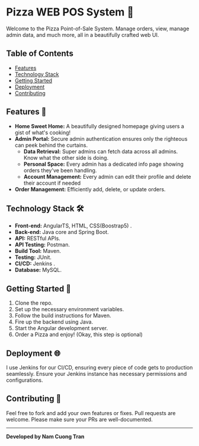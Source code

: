 # Pizza WEB POS System 🍕

Welcome to the Pizza Point-of-Sale System. Manage orders, view, manage admin data, and much more, all in a beautifully crafted web UI.

## Table of Contents

- [Features](#features)
- [Technology Stack](#technology-stack)
- [Getting Started](#getting-started)
- [Deployment](#deployment)
- [Contributing](#contributing)

## Features 🌟

- **Home Sweet Home:** A beautifully designed homepage giving users a gist of what's cooking!
- **Admin Portal:** Secure admin authentication ensures only the righteous can peek behind the curtains.
  - **Data Retrieval:** Super admins can fetch data across all admins. Know what the other side is doing.
  - **Personal Space:** Every admin has a dedicated info page showing orders they've been handling.
  - **Account Management:** Every admin can edit their profile and delete their account if needed
- **Order Management:** Efficiently add, delete, or update orders.
  
## Technology Stack 🛠

- **Front-end:** AngularTS, HTML, CSS(Boostrap5) .
- **Back-end:** Java core and Spring Boot.
- **API:** RESTful APIs. 
- **API Testing:** Postman.
- **Build Tool:** Maven.
- **Testing:** JUnit.
- **CI/CD:** Jenkins .
- **Database:** MySQL.

## Getting Started 🚀

1. Clone the repo.
2. Set up the necessary environment variables.
3. Follow the build instructions for Maven.
4. Fire up the backend using Java.
5. Start the Angular development server.
6. Order a Pizza and enjoy! (Okay, this step is optional)

## Deployment 🌐

I use Jenkins for our CI/CD, ensuring every piece of code gets to production seamlessly. Ensure your Jenkins instance has necessary permissions and configurations.

## Contributing 🤝

Feel free to fork and add your own features or fixes. Pull requests are welcome. Please make sure your PRs are well-documented.

---

**Developed by Nam Cuong Tran**
